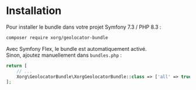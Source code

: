 # Installation

Pour installer le bundle dans votre projet Symfony 7.3 / PHP 8.3 :

```bash
composer require xorg/geolocator-bundle
```

Avec Symfony Flex, le bundle est automatiquement activé.  
Sinon, ajoutez manuellement dans `bundles.php` :

```php
return [
    // ...
    Xorg\GeolocatorBundle\XorgGeolocatorBundle::class => ['all' => true],
];
```
